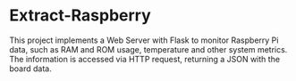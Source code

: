 # Extract-Raspberry
This project implements a Web Server with Flask to monitor Raspberry Pi data, such as RAM and ROM usage, temperature and other system metrics. The information is accessed via HTTP request, returning a JSON with the board data.
